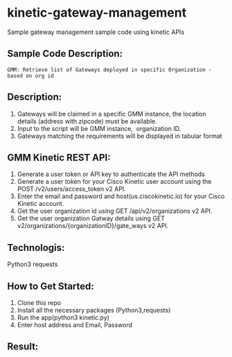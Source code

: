 # kinetic-gateway-management
Sample gateway management sample code using kinetic APIs

## Sample Code Description:
	GMM: Retrieve list of Gateways deployed in specific Organization - based on org id

## Description:
1. Gateways will be claimed in a specific GMM instance, the location details (address with zipcode) must be available.
2. Input to the script will be GMM instance,  organization ID.
3. Gateways matching the requirements will be displayed in tabular format

## GMM Kinetic REST API:
 1. Generate a user token or API key to authenticate the API methods
 2. Generate a user token for your Cisco Kinetic user account using the POST /v2/users/access_token v2 API.
 3. Enter the email and password and host(us.ciscokinetic.io) for your Cisco Kinetic account.
 4. Get the user organization id using GET /api/v2/organizations  v2 API.
 5. Get the user organization Gatway details using GET v2/organizations/{organizationID}/gate_ways v2 API.

## Technologis:
 Python3
 requests

## How to Get Started:
1. Clone this repo
2. Install all the necessary packages (Python3,requests)
3. Run the app(python3 kinetic.py)
4. Enter host address and Email, Password

## Result:

